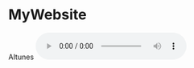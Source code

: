 # MyWebsite
AItunes
<audio controls>
  <source src="guiding light.mp3" type="audio/mpeg">
  Your browser does not support the audio element.
</audio>
